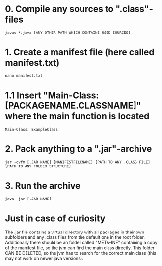 # 0. Compile any sources to ".class"-files #
`javac *.java [ANY OTHER PATH WHICH CONTAINS USED SOURCES]`

# 1. Create a manifest file (here called manifest.txt) #
`nano manifest.txt`

# 1.1 Insert "Main-Class: [PACKAGENAME.CLASSNAME]" where the main function is located #
```
Main-Class: ExampleClass
```

# 2. Pack anything to a ".jar"-archive #
`jar -cvfm [.JAR NAME] [MANIFESTFILENAME] [PATH TO ANY .CLASS FILE] [PATH TO ANY FOLDER STRUCTURE]`

# 3. Run the archive #
`java -jar [.JAR NAME]`

# Just in case of curiosity #
The .jar file contains a virtual directory with all packages in their own subfolders and any .class files from the default one in the root folder. Additionally there should be an folder called "META-INF" containing a copy of the manifest file, so the jvm can find the main class directly. This folder CAN BE DELETED, so the jvm has to search for the correct main class (this may not work on newer java versions).
